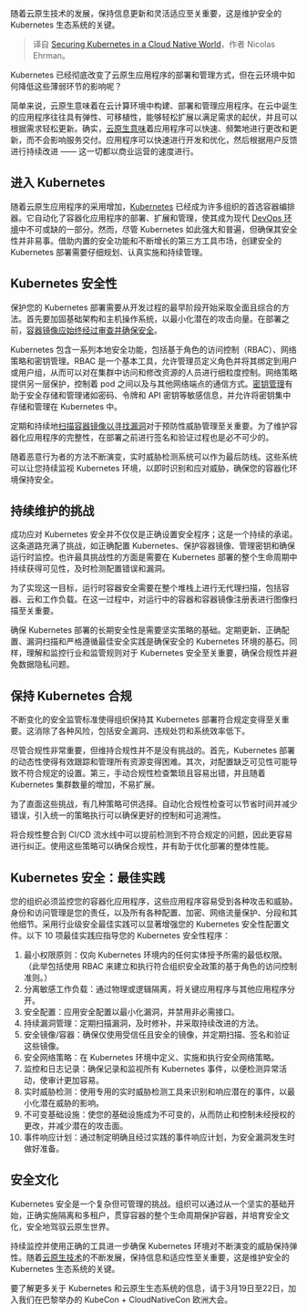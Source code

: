 <!--
title: 在云原生世界中保障Kubernetes安全
cover: https://cdn.thenewstack.io/media/2024/02/deb6dc1e-boats123-1024x576.jpg
-->

随着云原生技术的发展，保持信息更新和灵活适应至关重要，这是维护安全的 Kubernetes 生态系统的关键。

> 译自 [Securing Kubernetes in a Cloud Native World](https://thenewstack.io/securing-kubernetes-in-a-cloud-native-world/)，作者 Nicolas Ehrman。

Kubernetes 已经彻底改变了云原生应用程序的部署和管理方式，但在云环境中如何降低这些薄弱环节的影响呢？

简单来说，云原生意味着在云计算环境中构建、部署和管理应用程序。在云中诞生的应用程序往往具有弹性、可移植性，能够轻松扩展以满足需求的起伏，并且可以根据需求轻松更新。确实，[云原生意味](https://thenewstack.io/what-cloud-native-security-means-for-you-and-your-peers-today/)着应用程序可以快速、频繁地进行更改和更新，而不会影响服务交付。应用程序可以快速进行开发和优化，然后根据用户反馈进行持续改进 —— 这一切都以商业运营的速度进行。

## 进入 Kubernetes

随着云原生应用程序的采用增加，[Kubernetes](https://roadmap.sh/kubernetes) 已经成为许多组织的首选容器编排器。它自动化了容器化应用程序的部署、扩展和管理，使其成为现代 [DevOps 环境](https://thenewstack.io/devops/)中不可或缺的一部分。然而，尽管 Kubernetes 如此强大和普遍，但确保其安全性并非易事。借助内置的安全功能和不断增长的第三方工具市场，创建安全的 Kubernetes 部署需要仔细规划、认真实施和持续管理。

## Kubernetes 安全性

保护您的 Kubernetes 部署需要从开发过程的最早阶段开始采取全面且综合的方法。首先要加固基础架构和主机操作系统，以最小化潜在的攻击向量。在部署之前，[容器镜像应始终经过审查并确保安全](https://thenewstack.io/the-key-principles-of-container-security/)。

Kubernetes 包含一系列本地安全功能，包括基于角色的访问控制（RBAC）、网络策略和密钥管理。RBAC 是一个基本工具，允许管理员定义角色并将其绑定到用户或用户组，从而可以对在集群中访问和修改资源的人员进行细粒度控制。网络策略提供另一层保护，控制着 pod 之间以及与其他网络端点的通信方式。[密钥管理](https://thenewstack.io/managing-kubernetes-secrets-with-aws-secrets-manager/)有助于安全存储和管理诸如密码、令牌和 API 密钥等敏感信息，并允许将密钥集中存储和管理在 Kubernetes 中。

定期和持续地[扫描容器镜像以寻找漏洞](https://thenewstack.io/scan-container-images-for-vulnerabilities-with-docker-scout/)对于预防性威胁管理至关重要。为了维护容器化应用程序的完整性，在部署之前进行签名和验证过程也是必不可少的。

随着恶意行为者的方法不断演变，实时威胁检测系统可以作为最后防线。这些系统可以让您持续监视 Kubernetes 环境，以即时识别和应对威胁，确保您的容器化环境保持安全。

## 持续维护的挑战

成功应对 Kubernetes 安全并不仅仅是正确设置安全程序；这是一个持续的承诺。这条道路充满了挑战，如正确配置 Kubernetes、保护容器镜像、管理密钥和确保运行时监控。也许最具挑战性的方面是需要在 Kubernetes 部署的整个生命周期中持续获得可见性，及时检测配置错误和漏洞。

为了实现这一目标，运行时容器安全需要在整个堆栈上进行无代理扫描，包括容器、云和工作负载。在这一过程中，对运行中的容器和容器镜像注册表进行图像扫描至关重要。

确保 Kubernetes 部署的长期安全性是需要坚实策略的基础。定期更新、正确配置、漏洞扫描和严格遵循最佳安全实践是确保安全的 Kubernetes 环境的基石。同样，理解和监控行业和监管规则对于 Kubernetes 安全至关重要，确保合规性并避免数据隐私问题。

## 保持 Kubernetes 合规

不断变化的安全监管标准使得组织保持其 Kubernetes 部署符合规定变得至关重要。这消除了各种风险，包括安全漏洞、违规处罚和系统效率低下。

尽管合规性非常重要，但维持合规性并不是没有挑战的。首先，Kubernetes 部署的动态性使得有效跟踪和管理所有资源变得困难。其次，对配置缺乏可见性可能导致不符合规定的设置。第三，手动合规性检查繁琐且容易出错，并且随着 Kubernetes 集群数量的增加，不易扩展。

为了直面这些挑战，有几种策略可供选择。自动化合规性检查可以节省时间并减少错误，引入统一的策略执行可以确保更好的控制和可追溯性。

将合规性整合到 CI/CD 流水线中可以提前检测到不符合规定的问题，因此更容易进行纠正。使用这些策略可以确保合规性，并有助于优化部署的整体性能。

## Kubernetes 安全：最佳实践

您的组织必须监控您的容器化应用程序，这些应用程序容易受到各种攻击和威胁。身份和访问管理是您的责任，以及所有各种配置、加密、网络流量保护、分段和其他细节。采用行业级安全最佳实践可以显著增强您的 Kubernetes 安全性配置文件。以下 10 项最佳实践应指导您的 Kubernetes 安全性程序：

1. 最小权限原则：仅向 Kubernetes 环境内的任何实体授予所需的最低权限。（此举包括使用 RBAC 来建立和执行符合组织安全政策的基于角色的访问控制准则。）
2. 分离敏感工作负载：通过物理或逻辑隔离，将关键应用程序与其他应用程序分开。
3. 安全配置：应用安全配置以最小化漏洞，并禁用非必需接口。
4. 持续漏洞管理：定期扫描漏洞，及时修补，并采取持续改进的方法。
5. 安全镜像/容器：确保仅使用受信任且安全的镜像，并定期扫描、签名和验证这些镜像。
6. 安全网络策略：在 Kubernetes 环境中定义、实施和执行安全网络策略。
7. 监控和日志记录：确保记录和监视所有 Kubernetes 事件，以便检测异常活动，使审计更加容易。
8. 实时威胁检测：使用专用的实时威胁检测工具来识别和响应潜在的事件，以最小化潜在威胁的影响。
9. 不可变基础设施：使您的基础设施成为不可变的，从而防止和控制未经授权的更改，并减少潜在的攻击面。
10. 事件响应计划：通过制定明确且经过实践的事件响应计划，为安全漏洞发生时做好准备。

## 安全文化

Kubernetes 安全是一个复杂但可管理的挑战。组织可以通过从一个坚实的基础开始，正确实施隔离和多租户，贯穿容器的整个生命周期保护容器，并培育安全文化，安全地驾驭云原生世界。

持续监控并使用正确的工具进一步确保 Kubernetes 环境对不断演变的威胁保持弹性。随着[云原生技术](https://thenewstack.io/cloud-native/)的不断发展，保持信息和适应性至关重要，这是维护安全的 Kubernetes 生态系统的关键。

要了解更多关于 Kubernetes 和云原生生态系统的信息，请于3月19日至22日，加入我们在巴黎举办的 KubeCon + CloudNativeCon 欧洲大会。
